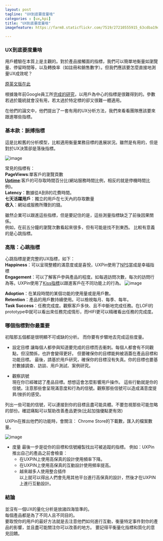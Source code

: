 ```yaml
---
layout: post
tagline: "UX到底要度量啥"
categories : [ux,kpi]
title: "UX到底要度量啥"
imagefeature: https://farm8.staticflickr.com/7519/27210555915_63cdba19df_o.jpg

---
```

### UX到底要度量啥
用戶體驗在本質上是主觀的。對於產品接觸面的指標，我們可以簡單地衡量如瀏覽量、停留時間等，以及轉換率（如註冊和銷售數字）。但我們應該要怎麼直接地測量UX成效呢？  

[原英文版在此](https://studio.uxpin.com/user-experience/ux-metrics-tracking/)


根據幾年前Google員工所[完成的研究](http://static.googleusercontent.com/media/research.google.com/en//pubs/archive/36299.pdf)，以用戶為中心的指標是很難得到的。參數若過於籠統就會沒有用，若太過於特定標的卻又很難一體適用。  

在他們的論文中，他們提出了一套有用的UX分析方法，我們來看看團隊應該要來跟進哪些指標。

### 基本款：脈搏指標
這是比較舊的分析模型，比較適用衡量業務目標的進展狀況。雖然是有用的，但是對於UX決策卻是落後指標。


![image](https://farm8.staticflickr.com/7161/26598507904_14ff18de34_o.png)

常見的指標有：  
**PageViews**:單客戶的瀏覽頁數  
[**Uptime**](http://www.hostingmanual.net/uptime-calculator/):客戶的可存取時間百分比(網站服務時間比例，相反的就是停機時間比例)。  
**Latency**：數據從A到B的花費時間。  
**七天活躍用戶**：獨立的用戶在七天內的存取數量  
**收入**：網站或服務所賺到的錢。

雖然企業可以跟進這些指標，但是要記住的是，這些測量指標缺乏了前後因果關係。  
例如，在前五分鐘的瀏覽次數看起來很多，但有可能是找不到東西。
比較有意義的是心跳指標。


### 高階：心跳指標
心跳指標是更完整的UX指標，如下：  
**Happiness**：可以呈現整體的滿意度或是喜悅，UXPin使用了[NPS](http://help.surveymonkey.com/articles/zh_TW/kb/Using-a-SurveyMonkey-Survey-to-Measure-Net-Promoter-Score)當成是幸福指標  
**Engagement**：可以了解客戶參與產品的程度。如每週訪問次數，每次的訪問行為等。UXPin使用了[Kiss指標](https://www.kissmetrics.com/products/)以跟進客戶在不同功能上的行為。
![image](https://farm8.staticflickr.com/7042/27109263802_2389306676_o.png)

**Adoption**：在某段時間的某個功能的使用量或是用戶數。  
**Retention**：產品的用戶數持續使用。可以檢視每月、每季、每年。  
**Task Success**：任務完成度。觀察客戶多快、且不中斷地完成任務。在LOFI的prototype中就可以看出來任務完成情形，而HIFI更可以精確看出任務的完成度。

### 哪個指標對你最重要
初階那五個都是很明顯不可或缺的分析。
而你要有步驟地去完成這些度量。

- 設定目標
讓每個人都參與知道要完成的目標而去衝刺。每個人都會有不同觀點，但沒關係，也許會變得更好。
但要確保你的目標能夠被涵蓋在產品目標和功能目標。
最後，請基於用戶研究，確保你的目標沒有失真。你的目標也要基於數據調查、訪談、用戶測試、案例研究。

- 觀察訊號  
現在你已經確認了產品目標。想想這會怎麼影響用戶操作。
這些行動就是你的信號。注意那些會呈現滿意度和行為的信號。觀察那些信號可以造成滿意度提昇/挫折的感受。

列出一些可能的信號，可以連接到你的目標且盡可能具體。不要忽視那些可能忽略的部份。確認痛點可以幫助改善產品更快(比起加強優點更有效)

UXPin在推出他們的功能時，會關注：
Chrome Store的下載數，匯入的檔案數量。

![image](https://farm8.staticflickr.com/7158/26601284614_aefbd3143a_o.png)

- 度量
最後一步是從你的目標和信號繪製找出可被追蹤的指標。
例如：UXPin推出自己的產品之前會檢查：
	- 在UXPIN上使用高保真的設計使用頻率下降。
	- 在UXPIN上使用高保真的互動設計使用頻率提高。
	- 越來越多人使用整合插件    
以上就可以得出人們會先用其他平台進行高保真的設計，然後才在UXPIN上進行互動設計。


### 結論
並沒有一個UX的量化分析是放諸四海皆準的。  
每個產品都是為了不同人且不同目的。  
要取悅你的用戶的最好方法就是去注意他們如何進行互動，衡量特定事件對你的產品的影響，並且盡可能關注你可以改善的地方。
要記得平衡量化指標和質化的意見回饋。


